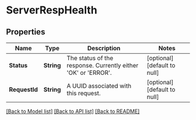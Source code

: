 # ServerRespHealth
## Properties

Name | Type | Description | Notes
------------ | ------------- | ------------- | -------------
**Status** | **String** | The status of the response. Currently either &#39;OK&#39; or &#39;ERROR&#39;. | [optional] [default to null]
**RequestId** | **String** | A UUID associated with this request. | [optional] [default to null]

[[Back to Model list]](../README.md#documentation-for-models) [[Back to API list]](../README.md#documentation-for-api-endpoints) [[Back to README]](../README.md)

